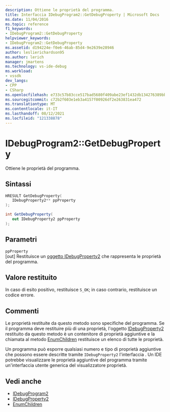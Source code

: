 ```yaml
---
description: Ottiene le proprietà del programma.
title: Interfaccia IDebugProgram2::GetDebugProperty | Microsoft Docs
ms.date: 11/04/2016
ms.topic: reference
f1_keywords:
- IDebugProgram2::GetDebugProperty
helpviewer_keywords:
- IDebugProgram2::GetDebugProperty
ms.assetid: d194224e-f0e6-46ab-85d4-9e2639e28946
author: leslierichardson95
ms.author: lerich
manager: jmartens
ms.technology: vs-ide-debug
ms.workload:
- vssdk
dev_langs:
- CPP
- CSharp
ms.openlocfilehash: e733c57b83cce517bad5680f409abe23ef1432db134276389bbb54880f4328ce
ms.sourcegitcommit: c72b2f603e1eb3a4157f00926df2e263831ea472
ms.translationtype: MT
ms.contentlocale: it-IT
ms.lasthandoff: 08/12/2021
ms.locfileid: "121338878"
---
```

# <a name="idebugprogram2getdebugproperty"></a>IDebugProgram2::GetDebugProperty
Ottiene le proprietà del programma.

## <a name="syntax"></a>Sintassi

```cpp
HRESULT GetDebugProperty( 
   IDebugProperty2** ppProperty
);
```

```csharp
int GetDebugProperty( 
   out IDebugProperty2 ppProperty
);
```

## <a name="parameters"></a>Parametri
`ppProperty`\
[out] Restituisce un [oggetto IDebugProperty2](../../../extensibility/debugger/reference/idebugproperty2.md) che rappresenta le proprietà del programma.

## <a name="return-value"></a>Valore restituito
 In caso di esito positivo, restituisce `S_OK`; in caso contrario, restituisce un codice errore.

## <a name="remarks"></a>Commenti
 Le proprietà restituite da questo metodo sono specifiche del programma. Se il programma deve restituire più di una proprietà, l'oggetto [IDebugProperty2](../../../extensibility/debugger/reference/idebugproperty2.md) restituito da questo metodo è un contenitore di proprietà aggiuntive e la chiamata al metodo [EnumChildren](../../../extensibility/debugger/reference/idebugproperty2-enumchildren.md) restituisce un elenco di tutte le proprietà.

 Un programma può esporre qualsiasi numero e tipo di proprietà aggiuntive che possono essere descritte tramite `IDebugProperty2` l'interfaccia . Un IDE potrebbe visualizzare le proprietà aggiuntive del programma tramite un'interfaccia utente generica del visualizzatore proprietà.

## <a name="see-also"></a>Vedi anche
- [IDebugProgram2](../../../extensibility/debugger/reference/idebugprogram2.md)
- [IDebugProperty2](../../../extensibility/debugger/reference/idebugproperty2.md)
- [EnumChildren](../../../extensibility/debugger/reference/idebugproperty2-enumchildren.md)

